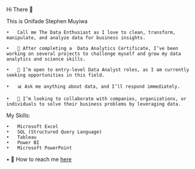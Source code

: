 Hi There 👋

This is Onifade Stephen Muyiwa

	•	Call me The Data Enthusiast as I love to clean, transform, manipulate, and analyze data for business insights.
 
	•	🌱 After completing a  Data Analytics Certificate, I’ve been working on several projects to challenge myself and grow my data analytics and science skills.
 
	•	💼 I’m open to entry-level Data Analyst roles, as I am currently seeking opportunities in this field.
 
	•	📊 Ask me anything about data, and I’ll respond immediately.
 
	•	🤝 I’m looking to collaborate with companies, organizations, or individuals to solve their business problems by leveraging data.
 
	

My Skills:

	•	Microsoft Excel
	•	SQL (Structured Query Language)
	•	Tableau
	•	Power BI
	•	Microsoft PowerPoint
 
•	📩 How to reach me [here](www.linkedin.com/in/onifade-stephen-b4732b339)
